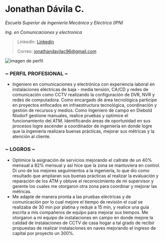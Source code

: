 # Jonathan Dávila C.
*Escuela Superior de Ingeniería Mecánica y Eléctrica (IPN)*

*Ing. en Comunicaciones y electronica*

>Linkedln: [Linkedin](www.linkedin.com/in/jonathan-dávila-18b6ab204)
>
>Correo: jonathandavilac96@gmail.com

![imagen de perfil](https://scontent.fmex31-1.fna.fbcdn.net/v/t39.30808-6/456544353_1614065355826005_1290112685063309603_n.jpg?_nc_cat=109&ccb=1-7&_nc_sid=127cfc&_nc_eui2=AeGW0eWZOV5NF3CyPxEeYbHuTh5h0I6YyZ1OHmHQjpjJnZoNH0QA6UpTTARuEKzT4MdY_h9ixTvpxW1hpWQjBjbp&_nc_ohc=eDu6wFXWi4MQ7kNvgHiqAFC&_nc_ht=scontent.fmex31-1.fna&oh=00_AYDC0DpaMcM-89el8qIHwYnJSpGuZ49f-LVzg3NAD7atJQ&oe=66CDEC79)

### ~ PERFIL PROFESIONAL ~
- Ingeniero en comunicaciones y electrónica con experiencia laboral en instalaciones eléctricas de
baja - media tensión, CA/CD y redes de comunicación como CCTV realizando la configuración de
DVR, NVR y redes de computadora. Como encargado de área tecnológica participe en proyectos
enfocados en infraestructura tecnológica, coordinación y gestión de recursos y medios. Como
Ingeniero de campo en Diebold Nixdorf gestione manuales, realice pruebas y optimice el
funcionamiento del ATM. Identificando áreas de oportunidad en sus procesos logre ascender a
coordinador de ingeniería en donde logre que la ingeniería realizara buenas prácticas, mejorar
sus métricas y la atención al cliente. 

### ~ LOGROS ~
- Optimice la asignación de servicios mejorando el callrate de un 40% mensual a 82%
mensual y así hice que la zona se mantuviera en control. Di uno de los mejores seguimientos a la
ingeniería, lo que dio como resultado que ampliaran sus buenas prácticas al realizar la evaluación
y reparación de los ATM y obtuve el reconocimiento de mi supervisor y gerente los cuales me
otorgaron otra zona para coordinar y mejorar las métricas. 
- Me adapte de manera pronta a las pruebas eléctricas y de comunicación por lo cual
mejore el tiempo de revisión el cual se realizaba de 30 min por platina y reduje a 15 min, y realice
una guía escrita a mis compañeros de equipo para mejorar sus tiempos. Me otorgaron a mi
equipo de instalaciones en campo en donde mejore la calidad de instalaciones de CCTV de casa
hogar a tal grado de recibir propuestas de realizar instalaciones en naves mejorando el ingreso de
capital por proyecto un 300%.